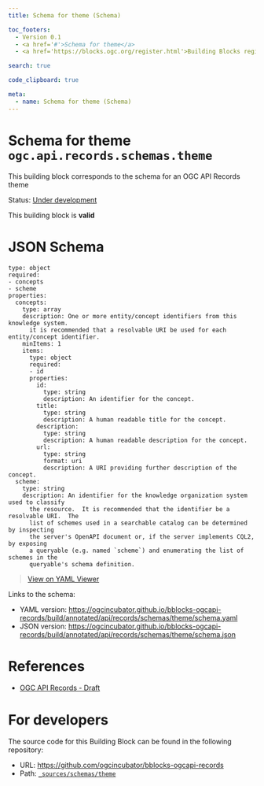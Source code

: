 ```yaml
---
title: Schema for theme (Schema)

toc_footers:
  - Version 0.1
  - <a href='#'>Schema for theme</a>
  - <a href='https://blocks.ogc.org/register.html'>Building Blocks register</a>

search: true

code_clipboard: true

meta:
  - name: Schema for theme (Schema)
---
```



# Schema for theme `ogc.api.records.schemas.theme`

This building block corresponds to the schema for an OGC API Records theme

<p class="status">
    <span data-rainbow-uri="http://www.opengis.net/def/status">Status</span>:
    <a href="http://www.opengis.net/def/status/under-development" target="_blank" data-rainbow-uri>Under development</a>
</p>

<aside class="success">
This building block is <strong>valid</strong>
</aside>


# JSON Schema

```yaml--schema
type: object
required:
- concepts
- scheme
properties:
  concepts:
    type: array
    description: One or more entity/concept identifiers from this knowledge system.
      it is recommended that a resolvable URI be used for each entity/concept identifier.
    minItems: 1
    items:
      type: object
      required:
      - id
      properties:
        id:
          type: string
          description: An identifier for the concept.
        title:
          type: string
          description: A human readable title for the concept.
        description:
          type: string
          description: A human readable description for the concept.
        url:
          type: string
          format: uri
          description: A URI providing further description of the concept.
  scheme:
    type: string
    description: An identifier for the knowledge organization system used to classify
      the resource.  It is recommended that the identifier be a resolvable URI.  The
      list of schemes used in a searchable catalog can be determined by inspecting
      the server's OpenAPI document or, if the server implements CQL2, by exposing
      a queryable (e.g. named `scheme`) and enumerating the list of schemes in the
      queryable's schema definition.

```

> <a target="_blank" href="https://avillar.github.io/TreedocViewer/?dataParser=yaml&amp;dataUrl=https%3A%2F%2Fogcincubator.github.io%2Fbblocks-ogcapi-records%2Fbuild%2Fannotated%2Fapi%2Frecords%2Fschemas%2Ftheme%2Fschema.yaml&amp;expand=2&amp;option=%7B%22showTable%22%3A+false%7D">View on YAML Viewer</a>

Links to the schema:

* YAML version: <a href="https://ogcincubator.github.io/bblocks-ogcapi-records/build/annotated/api/records/schemas/theme/schema.yaml" target="_blank">https://ogcincubator.github.io/bblocks-ogcapi-records/build/annotated/api/records/schemas/theme/schema.yaml</a>
* JSON version: <a href="https://ogcincubator.github.io/bblocks-ogcapi-records/build/annotated/api/records/schemas/theme/schema.json" target="_blank">https://ogcincubator.github.io/bblocks-ogcapi-records/build/annotated/api/records/schemas/theme/schema.json</a>

# References

* [OGC API Records - Draft](https://docs.ogc.org/DRAFTS/20-004.html)

# For developers

The source code for this Building Block can be found in the following repository:

* URL: <a href="https://github.com/ogcincubator/bblocks-ogcapi-records" target="_blank">https://github.com/ogcincubator/bblocks-ogcapi-records</a>
* Path:
<code><a href="https://github.com/ogcincubator/bblocks-ogcapi-records/blob/HEAD/_sources/schemas/theme" target="_blank">_sources/schemas/theme</a></code>

